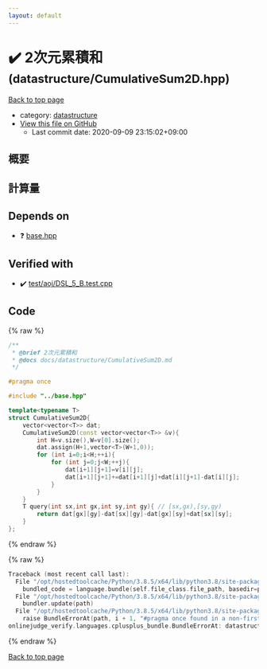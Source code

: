 ```yaml
---
layout: default
---
```


<!-- mathjax config similar to math.stackexchange -->
<script type="text/javascript" async
  src="https://cdnjs.cloudflare.com/ajax/libs/mathjax/2.7.5/MathJax.js?config=TeX-MML-AM_CHTML">
</script>
<script type="text/x-mathjax-config">
  MathJax.Hub.Config({
    TeX: { equationNumbers: { autoNumber: "AMS" }},
    tex2jax: {
      inlineMath: [ ['$','$'] ],
      processEscapes: true
    },
    "HTML-CSS": { matchFontHeight: false },
    displayAlign: "left",
    displayIndent: "2em"
  });
</script>

<script type="text/javascript" src="https://cdnjs.cloudflare.com/ajax/libs/jquery/3.4.1/jquery.min.js"></script>
<script src="https://cdn.jsdelivr.net/npm/jquery-balloon-js@1.1.2/jquery.balloon.min.js" integrity="sha256-ZEYs9VrgAeNuPvs15E39OsyOJaIkXEEt10fzxJ20+2I=" crossorigin="anonymous"></script>
<script type="text/javascript" src="../../assets/js/copy-button.js"></script>
<link rel="stylesheet" href="../../assets/css/copy-button.css" />


# :heavy_check_mark: 2次元累積和 <small>(datastructure/CumulativeSum2D.hpp)</small>

<a href="../../index.html">Back to top page</a>

* category: <a href="../../index.html#8dc87745f885a4cc532acd7b15b8b5fe">datastructure</a>
* <a href="{{ site.github.repository_url }}/blob/master/datastructure/CumulativeSum2D.hpp">View this file on GitHub</a>
    - Last commit date: 2020-09-09 23:15:02+09:00




## 概要

## 計算量

## Depends on

* :question: <a href="../base.hpp.html">base.hpp</a>


## Verified with

* :heavy_check_mark: <a href="../../verify/test/aoj/DSL_5_B.test.cpp.html">test/aoj/DSL_5_B.test.cpp</a>


## Code

<a id="unbundled"></a>
{% raw %}
```cpp
/**
 * @brief 2次元累積和
 * @docs docs/datastructure/CumulativeSum2D.md
 */

#pragma once

#include "../base.hpp"

template<typename T>
struct CumulativeSum2D{
    vector<vector<T>> dat;
    CumulativeSum2D(const vector<vector<T>> &v){
        int H=v.size(),W=v[0].size();
        dat.assign(H+1,vector<T>(W+1,0));
        for (int i=0;i<H;++i){
            for (int j=0;j<W;++j){
                dat[i+1][j+1]=v[i][j];
                dat[i+1][j+1]+=dat[i+1][j]+dat[i][j+1]-dat[i][j];
            }
        }
    }
    T query(int sx,int gx,int sy,int gy){ // [sx,gx),[sy,gy)
        return dat[gx][gy]-dat[sx][gy]-dat[gx][sy]+dat[sx][sy];
    }
};
```
{% endraw %}

<a id="bundled"></a>
{% raw %}
```cpp
Traceback (most recent call last):
  File "/opt/hostedtoolcache/Python/3.8.5/x64/lib/python3.8/site-packages/onlinejudge_verify/docs.py", line 349, in write_contents
    bundled_code = language.bundle(self.file_class.file_path, basedir=pathlib.Path.cwd())
  File "/opt/hostedtoolcache/Python/3.8.5/x64/lib/python3.8/site-packages/onlinejudge_verify/languages/cplusplus.py", line 185, in bundle
    bundler.update(path)
  File "/opt/hostedtoolcache/Python/3.8.5/x64/lib/python3.8/site-packages/onlinejudge_verify/languages/cplusplus_bundle.py", line 310, in update
    raise BundleErrorAt(path, i + 1, "#pragma once found in a non-first line")
onlinejudge_verify.languages.cplusplus_bundle.BundleErrorAt: datastructure/CumulativeSum2D.hpp: line 6: #pragma once found in a non-first line

```
{% endraw %}

<a href="../../index.html">Back to top page</a>

